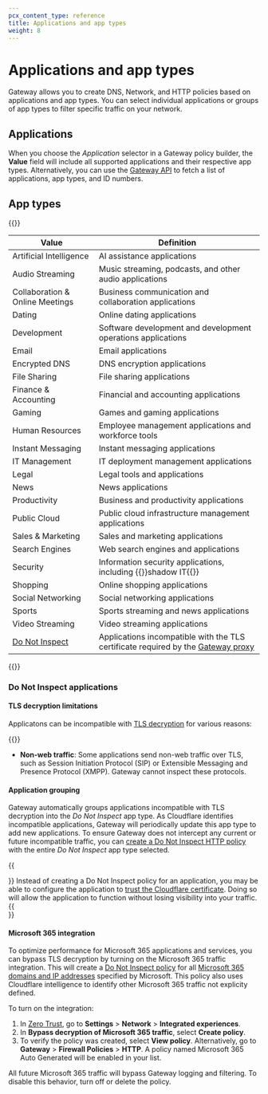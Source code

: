 ```yaml
---
pcx_content_type: reference
title: Applications and app types
weight: 8
---
```


# Applications and app types

Gateway allows you to create DNS, Network, and HTTP policies based on applications and app types. You can select individual applications or groups of app types to filter specific traffic on your network.

## Applications

When you choose the _Application_ selector in a Gateway policy builder, the **Value** field will include all supported applications and their respective app types. Alternatively, you can use the [Gateway API](/api/operations/zero-trust-gateway-application-and-application-type-mappings-list-application-and-application-type-mappings) to fetch a list of applications, app types, and ID numbers.

## App types

{{<table-wrap>}}

| Value                                          | Definition                                                                                                                  |
| ---------------------------------------------- | --------------------------------------------------------------------------------------------------------------------------- |
| Artificial Intelligence                        | AI assistance applications                                                                                                  |
| Audio Streaming                                | Music streaming, podcasts, and other audio applications                                                                     |
| Collaboration & Online Meetings                | Business communication and collaboration applications                                                                       |
| Dating                                         | Online dating applications                                                                                                  |
| Development                                    | Software development and development operations applications                                                                |
| Email                                          | Email applications                                                                                                          |
| Encrypted DNS                                  | DNS encryption applications                                                                                                 |
| File Sharing                                   | File sharing applications                                                                                                   |
| Finance & Accounting                           | Financial and accounting applications                                                                                       |
| Gaming                                         | Games and gaming applications                                                                                               |
| Human Resources                                | Employee management applications and workforce tools                                                                        |
| Instant Messaging                              | Instant messaging applications                                                                                              |
| IT Management                                  | IT deployment management applications                                                                                       |
| Legal                                          | Legal tools and applications                                                                                                |
| News                                           | News applications                                                                                                           |
| Productivity                                   | Business and productivity applications                                                                                      |
| Public Cloud                                   | Public cloud infrastructure management applications                                                                         |
| Sales & Marketing                              | Sales and marketing applications                                                                                            |
| Search Engines                                 | Web search engines and applications                                                                                         |
| Security                                       | Information security applications, including {{<glossary-tooltip term_id="shadow IT">}}shadow IT{{</glossary-tooltip>}}     |
| Shopping                                       | Online shopping applications                                                                                                |
| Social Networking                              | Social networking applications                                                                                              |
| Sports                                         | Sports streaming and news applications                                                                                      |
| Video Streaming                                | Video streaming applications                                                                                                |
| [Do Not Inspect](#do-not-inspect-applications) | Applications incompatible with the TLS certificate required by the [Gateway proxy](/cloudflare-one/policies/gateway/proxy/) |

{{</table-wrap>}}

### Do Not Inspect applications

#### TLS decryption limitations

Applicatons can be incompatible with [TLS decryption](/cloudflare-one/policies/gateway/http-policies/tls-decryption/) for various reasons:

{{<glossary-definition term_id="certificate pinning" prepend="- **Certificate pinning**: Certificate pinning is ">}}

- **Non-web traffic**: Some applications send non-web traffic over TLS, such as Session Initiation Protocol (SIP) or Extensible Messaging and Presence Protocol (XMPP). Gateway cannot inspect these protocols.

#### Application grouping

Gateway automatically groups applications incompatible with TLS decryption into the _Do Not Inspect_ app type. As Cloudflare identifies incompatible applications, Gateway will periodically update this app type to add new applications. To ensure Gateway does not intercept any current or future incompatible traffic, you can [create a Do Not Inspect HTTP policy](/cloudflare-one/policies/gateway/initial-setup/http/#bypass-inspection-for-incompatible-applications) with the entire _Do Not Inspect_ app type selected.

{{<Aside type="note" header="Install Cloudflare certificate manually to allow TLS decryption">}}
Instead of creating a Do Not Inspect policy for an application, you may be able to configure the application to [trust the Cloudflare certificate](/cloudflare-one/connections/connect-devices/warp/user-side-certificates/install-cloudflare-cert/#add-the-certificate-to-applications). Doing so will allow the application to function without losing visibility into your traffic.
{{</Aside>}}

#### Microsoft 365 integration

To optimize performance for Microsoft 365 applications and services, you can bypass TLS decryption by turning on the Microsoft 365 traffic integration. This will create a [Do Not Inspect policy](/cloudflare-one/policies/gateway/http-policies/#do-not-inspect) for all [Microsoft 365 domains and IP addresses](https://docs.microsoft.com/en-us/microsoft-365/enterprise/microsoft-365-ip-web-service) specified by Microsoft. This policy also uses Cloudflare intelligence to identify other Microsoft 365 traffic not explicity defined.

To turn on the integration:

1. In [Zero Trust](https://one.dash.cloudflare.com/), go to **Settings** > **Network** > **Integrated experiences**.
2. In **Bypass decryption of Microsoft 365 traffic**, select **Create policy**.
3. To verify the policy was created, select **View policy**. Alternatively, go to **Gateway** > **Firewall Policies** > **HTTP**. A policy named Microsoft 365 Auto Generated will be enabled in your list.

All future Microsoft 365 traffic will bypass Gateway logging and filtering. To disable this behavior, turn off or delete the policy.

